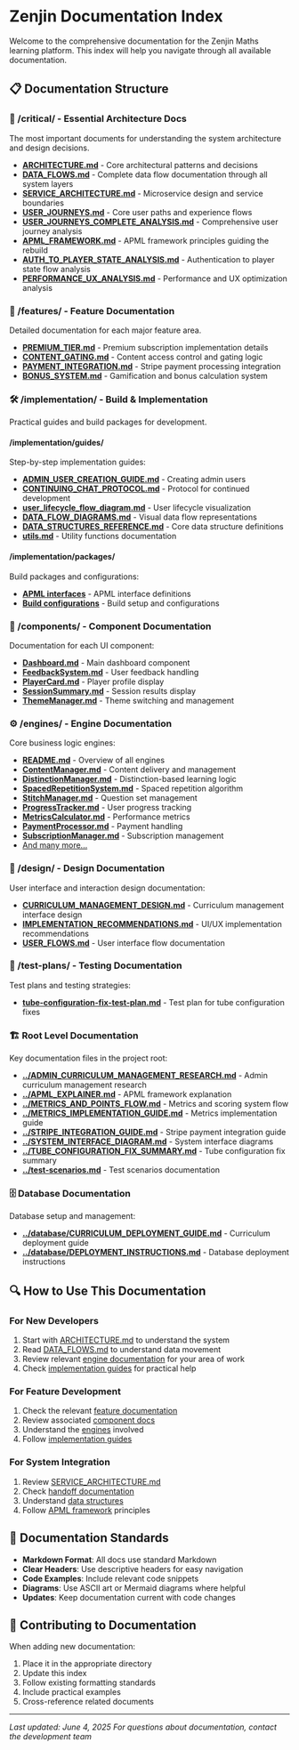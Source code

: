 # Zenjin Documentation Index

Welcome to the comprehensive documentation for the Zenjin Maths learning platform. This index will help you navigate through all available documentation.

## 📋 Documentation Structure

### 🎯 /critical/ - Essential Architecture Docs
The most important documents for understanding the system architecture and design decisions.

- **[ARCHITECTURE.md](./critical/ARCHITECTURE.md)** - Core architectural patterns and decisions
- **[DATA_FLOWS.md](./critical/DATA_FLOWS.md)** - Complete data flow documentation through all system layers
- **[SERVICE_ARCHITECTURE.md](./critical/SERVICE_ARCHITECTURE.md)** - Microservice design and service boundaries
- **[USER_JOURNEYS.md](./critical/USER_JOURNEYS.md)** - Core user paths and experience flows
- **[USER_JOURNEYS_COMPLETE_ANALYSIS.md](./critical/USER_JOURNEYS_COMPLETE_ANALYSIS.md)** - Comprehensive user journey analysis
- **[APML_FRAMEWORK.md](./critical/APML_FRAMEWORK.md)** - APML framework principles guiding the rebuild
- **[AUTH_TO_PLAYER_STATE_ANALYSIS.md](./critical/AUTH_TO_PLAYER_STATE_ANALYSIS.md)** - Authentication to player state flow analysis
- **[PERFORMANCE_UX_ANALYSIS.md](./critical/PERFORMANCE_UX_ANALYSIS.md)** - Performance and UX optimization analysis

### 🚀 /features/ - Feature Documentation
Detailed documentation for each major feature area.

- **[PREMIUM_TIER.md](./features/PREMIUM_TIER.md)** - Premium subscription implementation details
- **[CONTENT_GATING.md](./features/CONTENT_GATING.md)** - Content access control and gating logic
- **[PAYMENT_INTEGRATION.md](./features/PAYMENT_INTEGRATION.md)** - Stripe payment processing integration
- **[BONUS_SYSTEM.md](./features/BONUS_SYSTEM.md)** - Gamification and bonus calculation system

### 🛠️ /implementation/ - Build & Implementation
Practical guides and build packages for development.

#### /implementation/guides/
Step-by-step implementation guides:
- **[ADMIN_USER_CREATION_GUIDE.md](./implementation/guides/ADMIN_USER_CREATION_GUIDE.md)** - Creating admin users
- **[CONTINUING_CHAT_PROTOCOL.md](./implementation/guides/CONTINUING_CHAT_PROTOCOL.md)** - Protocol for continued development
- **[user_lifecycle_flow_diagram.md](./implementation/guides/user_lifecycle_flow_diagram.md)** - User lifecycle visualization
- **[DATA_FLOW_DIAGRAMS.md](./implementation/guides/DATA_FLOW_DIAGRAMS.md)** - Visual data flow representations
- **[DATA_STRUCTURES_REFERENCE.md](./implementation/guides/DATA_STRUCTURES_REFERENCE.md)** - Core data structure definitions
- **[utils.md](./implementation/guides/utils.md)** - Utility functions documentation

#### /implementation/packages/
Build packages and configurations:
- **[APML interfaces](./implementation/packages/apml/)** - APML interface definitions
- **[Build configurations](./implementation/packages/)** - Build setup and configurations

### 🧩 /components/ - Component Documentation
Documentation for each UI component:
- **[Dashboard.md](./components/Dashboard.md)** - Main dashboard component
- **[FeedbackSystem.md](./components/FeedbackSystem.md)** - User feedback handling
- **[PlayerCard.md](./components/PlayerCard.md)** - Player profile display
- **[SessionSummary.md](./components/SessionSummary.md)** - Session results display
- **[ThemeManager.md](./components/ThemeManager.md)** - Theme switching and management

### ⚙️ /engines/ - Engine Documentation
Core business logic engines:
- **[README.md](./engines/README.md)** - Overview of all engines
- **[ContentManager.md](./engines/ContentManager.md)** - Content delivery and management
- **[DistinctionManager.md](./engines/DistinctionManager.md)** - Distinction-based learning logic
- **[SpacedRepetitionSystem.md](./engines/SpacedRepetitionSystem.md)** - Spaced repetition algorithm
- **[StitchManager.md](./engines/StitchManager.md)** - Question set management
- **[ProgressTracker.md](./engines/ProgressTracker.md)** - User progress tracking
- **[MetricsCalculator.md](./engines/MetricsCalculator.md)** - Performance metrics
- **[PaymentProcessor.md](./engines/PaymentProcessor.md)** - Payment handling
- **[SubscriptionManager.md](./engines/SubscriptionManager.md)** - Subscription management
- [And many more...](./engines/)

### 🎨 /design/ - Design Documentation
User interface and interaction design documentation:
- **[CURRICULUM_MANAGEMENT_DESIGN.md](./design/CURRICULUM_MANAGEMENT_DESIGN.md)** - Curriculum management interface design
- **[IMPLEMENTATION_RECOMMENDATIONS.md](./design/IMPLEMENTATION_RECOMMENDATIONS.md)** - UI/UX implementation recommendations
- **[USER_FLOWS.md](./design/USER_FLOWS.md)** - User interface flow documentation

### 🧪 /test-plans/ - Testing Documentation
Test plans and testing strategies:
- **[tube-configuration-fix-test-plan.md](./test-plans/tube-configuration-fix-test-plan.md)** - Test plan for tube configuration fixes

### 🏗️ Root Level Documentation
Key documentation files in the project root:
- **[../ADMIN_CURRICULUM_MANAGEMENT_RESEARCH.md](../ADMIN_CURRICULUM_MANAGEMENT_RESEARCH.md)** - Admin curriculum management research
- **[../APML_EXPLAINER.md](../APML_EXPLAINER.md)** - APML framework explanation
- **[../METRICS_AND_POINTS_FLOW.md](../METRICS_AND_POINTS_FLOW.md)** - Metrics and scoring system flow
- **[../METRICS_IMPLEMENTATION_GUIDE.md](../METRICS_IMPLEMENTATION_GUIDE.md)** - Metrics implementation guide
- **[../STRIPE_INTEGRATION_GUIDE.md](../STRIPE_INTEGRATION_GUIDE.md)** - Stripe payment integration guide
- **[../SYSTEM_INTERFACE_DIAGRAM.md](../SYSTEM_INTERFACE_DIAGRAM.md)** - System interface diagrams
- **[../TUBE_CONFIGURATION_FIX_SUMMARY.md](../TUBE_CONFIGURATION_FIX_SUMMARY.md)** - Tube configuration fix summary
- **[../test-scenarios.md](../test-scenarios.md)** - Test scenarios documentation

### 🗄️ Database Documentation
Database setup and management:
- **[../database/CURRICULUM_DEPLOYMENT_GUIDE.md](../database/CURRICULUM_DEPLOYMENT_GUIDE.md)** - Curriculum deployment guide
- **[../database/DEPLOYMENT_INSTRUCTIONS.md](../database/DEPLOYMENT_INSTRUCTIONS.md)** - Database deployment instructions

## 🔍 How to Use This Documentation

### For New Developers
1. Start with [ARCHITECTURE.md](./critical/ARCHITECTURE.md) to understand the system
2. Read [DATA_FLOWS.md](./critical/DATA_FLOWS.md) to understand data movement
3. Review relevant [engine documentation](./engines/) for your area of work
4. Check [implementation guides](./implementation/guides/) for practical help

### For Feature Development
1. Check the relevant [feature documentation](./features/)
2. Review associated [component docs](./components/)
3. Understand the [engines](./engines/) involved
4. Follow [implementation guides](./implementation/guides/)

### For System Integration
1. Review [SERVICE_ARCHITECTURE.md](./critical/SERVICE_ARCHITECTURE.md)
2. Check [handoff documentation](./handoffs/)
3. Understand [data structures](./implementation/guides/DATA_STRUCTURES_REFERENCE.md)
4. Follow [APML framework](./critical/APML_FRAMEWORK.md) principles

## 📝 Documentation Standards

- **Markdown Format**: All docs use standard Markdown
- **Clear Headers**: Use descriptive headers for easy navigation
- **Code Examples**: Include relevant code snippets
- **Diagrams**: Use ASCII art or Mermaid diagrams where helpful
- **Updates**: Keep documentation current with code changes

## 🔧 Contributing to Documentation

When adding new documentation:
1. Place it in the appropriate directory
2. Update this index
3. Follow existing formatting standards
4. Include practical examples
5. Cross-reference related documents

---

*Last updated: June 4, 2025*
*For questions about documentation, contact the development team*